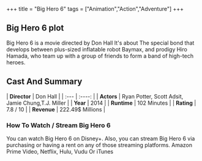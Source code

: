 +++
title = "Big Hero 6"
tags = ["Animation","Action","Adventure"]
+++
## Big Hero 6 plot
Big Hero 6 is a movie directed by Don Hall It's about The special bond that develops between plus-sized inflatable robot Baymax, and prodigy Hiro Hamada, who team up with a group of friends to form a band of high-tech heroes.
## Cast And Summary
| **Director**      | Don Hall |
    | :---        |    :----:   |
    |  **Actors** | Ryan Potter, Scott Adsit, Jamie Chung,T.J. Miller |
    | **Year**   | 2014    |
    |  **Runtime** | 102 Minutes |
    |  **Rating** | 7.8 / 10 | 
    |  **Revenue** | 222.49$ Millions |
### How To Watch / Stream Big Hero 6
You can watch Big Hero 6 on Disney+.
Also, you can stream Big Hero 6 via purchasing or having a rent on any of those streaming platforms.
Amazon Prime Video, Netflix, Hulu, Vudu Or iTunes
